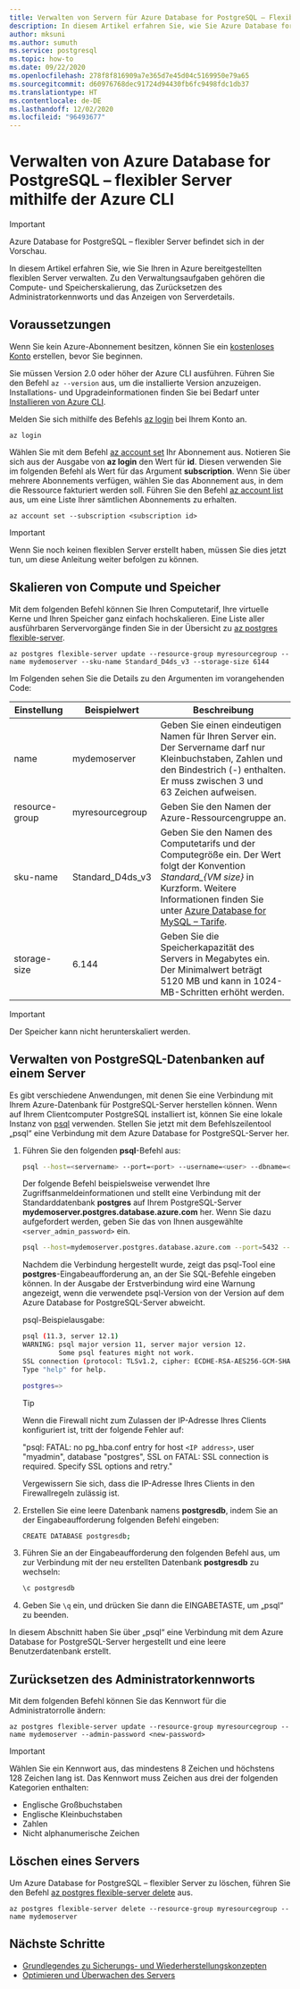 ```yaml
---
title: Verwalten von Servern für Azure Database for PostgreSQL – Flexible Server mithilfe der Azure CLI
description: In diesem Artikel erfahren Sie, wie Sie Azure Database for PostgreSQL – Flexible Server über die Azure CLI verwalten.
author: mksuni
ms.author: sumuth
ms.service: postgresql
ms.topic: how-to
ms.date: 09/22/2020
ms.openlocfilehash: 278f8f816909a7e365d7e45d04c5169950e79a65
ms.sourcegitcommit: d60976768dec91724d94430fb6fc9498fdc1db37
ms.translationtype: HT
ms.contentlocale: de-DE
ms.lasthandoff: 12/02/2020
ms.locfileid: "96493677"
---
```

# <a name="manage-an-azure-database-for-postgresql---flexible-server-by-using-the-azure-cli"></a>Verwalten von Azure Database for PostgreSQL – flexibler Server mithilfe der Azure CLI

> [!IMPORTANT]
> Azure Database for PostgreSQL – flexibler Server befindet sich in der Vorschau.

In diesem Artikel erfahren Sie, wie Sie Ihren in Azure bereitgestellten flexiblen Server verwalten. Zu den Verwaltungsaufgaben gehören die Compute- und Speicherskalierung, das Zurücksetzen des Administratorkennworts und das Anzeigen von Serverdetails.

## <a name="prerequisites"></a>Voraussetzungen

Wenn Sie kein Azure-Abonnement besitzen, können Sie ein [kostenloses Konto](https://azure.microsoft.com/free/) erstellen, bevor Sie beginnen. 

Sie müssen Version 2.0 oder höher der Azure CLI ausführen. Führen Sie den Befehl `az --version` aus, um die installierte Version anzuzeigen. Installations- und Upgradeinformationen finden Sie bei Bedarf unter [Installieren von Azure CLI](/cli/azure/install-azure-cli).

Melden Sie sich mithilfe des Befehls [az login](/cli/azure/reference-index#az-login) bei Ihrem Konto an. 

```azurecli-interactive
az login
```

Wählen Sie mit dem Befehl [az account set](/cli/azure/account) Ihr Abonnement aus. Notieren Sie sich aus der Ausgabe von **az login** den Wert für **id**. Diesen verwenden Sie im folgenden Befehl als Wert für das Argument **subscription**. Wenn Sie über mehrere Abonnements verfügen, wählen Sie das Abonnement aus, in dem die Ressource fakturiert werden soll. Führen Sie den Befehl [az account list](/cli/azure/account#az-account-list) aus, um eine Liste Ihrer sämtlichen Abonnements zu erhalten.

```azurecli
az account set --subscription <subscription id>
```

> [!Important]
> Wenn Sie noch keinen flexiblen Server erstellt haben, müssen Sie dies jetzt tun, um diese Anleitung weiter befolgen zu können.

## <a name="scale-compute-and-storage"></a>Skalieren von Compute und Speicher

Mit dem folgenden Befehl können Sie Ihren Computetarif, Ihre virtuelle Kerne und Ihren Speicher ganz einfach hochskalieren. Eine Liste aller ausführbaren Servervorgänge finden Sie in der Übersicht zu [az postgres flexible-server](/cli/azure/postgres/flexible-server).

```azurecli-interactive
az postgres flexible-server update --resource-group myresourcegroup --name mydemoserver --sku-name Standard_D4ds_v3 --storage-size 6144
```

Im Folgenden sehen Sie die Details zu den Argumenten im vorangehenden Code:

**Einstellung** | **Beispielwert** | **Beschreibung**
---|---|---
name | mydemoserver | Geben Sie einen eindeutigen Namen für Ihren Server ein. Der Servername darf nur Kleinbuchstaben, Zahlen und den Bindestrich (-) enthalten. Er muss zwischen 3 und 63 Zeichen aufweisen.
resource-group | myresourcegroup | Geben Sie den Namen der Azure-Ressourcengruppe an.
sku-name|Standard_D4ds_v3|Geben Sie den Namen des Computetarifs und der Computegröße ein. Der Wert folgt der Konvention *Standard_{VM size}* in Kurzform. Weitere Informationen finden Sie unter [Azure Database for MySQL – Tarife](../concepts-pricing-tiers.md).
storage-size | 6.144 | Geben Sie die Speicherkapazität des Servers in Megabytes ein. Der Minimalwert beträgt 5120 MB und kann in 1024-MB-Schritten erhöht werden.

> [!IMPORTANT]
> Der Speicher kann nicht herunterskaliert werden. 

## <a name="manage-postgresql-databases-on-a-server"></a>Verwalten von PostgreSQL-Datenbanken auf einem Server

Es gibt verschiedene Anwendungen, mit denen Sie eine Verbindung mit Ihrem Azure-Datenbank für PostgreSQL-Server herstellen können. Wenn auf Ihrem Clientcomputer PostgreSQL installiert ist, können Sie eine lokale Instanz von [psql](https://www.postgresql.org/docs/current/static/app-psql.html) verwenden. Stellen Sie jetzt mit dem Befehlszeilentool „psql“ eine Verbindung mit dem Azure Database for PostgreSQL-Server her.

1. Führen Sie den folgenden **psql**-Befehl aus:

   ```bash
   psql --host=<servername> --port=<port> --username=<user> --dbname=<dbname>
   ```

   Der folgende Befehl beispielsweise verwendet Ihre Zugriffsanmeldeinformationen und stellt eine Verbindung mit der Standarddatenbank **postgres** auf Ihrem PostgreSQL-Server **mydemoserver.postgres.database.azure.com** her. Wenn Sie dazu aufgefordert werden, geben Sie das von Ihnen ausgewählte `<server_admin_password>` ein.
  
   ```bash
   psql --host=mydemoserver.postgres.database.azure.com --port=5432 --username=myadmin --dbname=postgres
   ```

   Nachdem die Verbindung hergestellt wurde, zeigt das psql-Tool eine **postgres**-Eingabeaufforderung an, an der Sie SQL-Befehle eingeben können. In der Ausgabe der Erstverbindung wird eine Warnung angezeigt, wenn die verwendete psql-Version von der Version auf dem Azure Database for PostgreSQL-Server abweicht.

   psql-Beispielausgabe:

   ```bash
   psql (11.3, server 12.1)
   WARNING: psql major version 11, server major version 12.
            Some psql features might not work.
   SSL connection (protocol: TLSv1.2, cipher: ECDHE-RSA-AES256-GCM-SHA384, bits: 256, compression: off)
   Type "help" for help.

   postgres=>
   ```

   > [!TIP]
   > Wenn die Firewall nicht zum Zulassen der IP-Adresse Ihres Clients konfiguriert ist, tritt der folgende Fehler auf:
   >
   > "psql: FATAL:  no pg_hba.conf entry for host `<IP address>`, user "myadmin", database "postgres", SSL on FATAL: SSL connection is required. Specify SSL options and retry."
   >
   > Vergewissern Sie sich, dass die IP-Adresse Ihres Clients in den Firewallregeln zulässig ist.

2. Erstellen Sie eine leere Datenbank namens **postgresdb**, indem Sie an der Eingabeaufforderung folgenden Befehl eingeben:

    ```bash
    CREATE DATABASE postgresdb;
    ```

3. Führen Sie an der Eingabeaufforderung den folgenden Befehl aus, um zur Verbindung mit der neu erstellten Datenbank **postgresdb** zu wechseln:

    ```bash
    \c postgresdb
    ```

4. Geben Sie `\q` ein, und drücken Sie dann die EINGABETASTE, um „psql“ zu beenden.

In diesem Abschnitt haben Sie über „psql“ eine Verbindung mit dem Azure Database for PostgreSQL-Server hergestellt und eine leere Benutzerdatenbank erstellt.

## <a name="reset-the-admin-password"></a>Zurücksetzen des Administratorkennworts

Mit dem folgenden Befehl können Sie das Kennwort für die Administratorrolle ändern:

```azurecli-interactive
az postgres flexible-server update --resource-group myresourcegroup --name mydemoserver --admin-password <new-password>
```

> [!IMPORTANT]
> Wählen Sie ein Kennwort aus, das mindestens 8 Zeichen und höchstens 128 Zeichen lang ist. Das Kennwort muss Zeichen aus drei der folgenden Kategorien enthalten: 
> - Englische Großbuchstaben
> - Englische Kleinbuchstaben
> - Zahlen
> - Nicht alphanumerische Zeichen

## <a name="delete-a-server"></a>Löschen eines Servers

Um Azure Database for PostgreSQL – flexibler Server zu löschen, führen Sie den Befehl [az postgres flexible-server delete](/cli/azure/postgres/flexible-server#az-PostgreSQL-flexible-server-delete) aus.

```azurecli-interactive
az postgres flexible-server delete --resource-group myresourcegroup --name mydemoserver
```

## <a name="next-steps"></a>Nächste Schritte

- [Grundlegendes zu Sicherungs- und Wiederherstellungskonzepten](concepts-backup-restore.md)
- [Optimieren und Überwachen des Servers](concepts-monitoring.md)